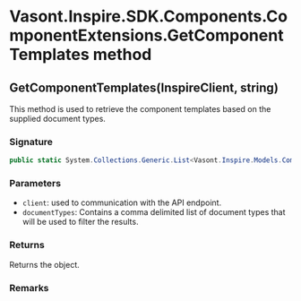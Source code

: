 # Vasont.Inspire.SDK.Components.ComponentExtensions.GetComponentTemplates method
## GetComponentTemplates(InspireClient, string)
This method is used to retrieve the component templates based on the supplied document types.

### Signature
```csharp
public static System.Collections.Generic.List<Vasont.Inspire.Models.Components.MinimalComponentModel> GetComponentTemplates(InspireClient client, string documentTypes = "")
```
### Parameters
- `client`: used to communication with the API endpoint.
- `documentTypes`: Contains a comma delimited list of document types that will be used to filter the results.

### Returns
Returns the  object.
### Remarks

